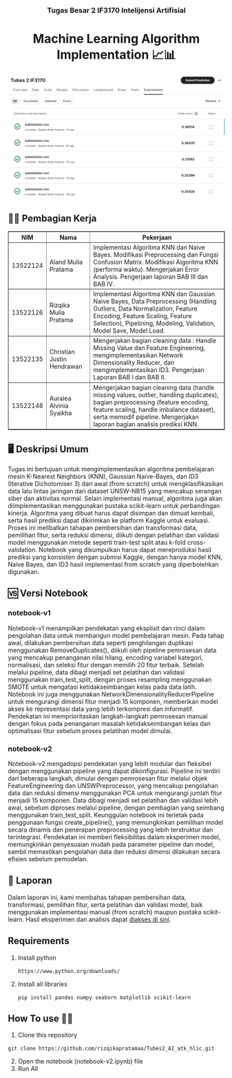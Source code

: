 <h3 align="center">Tugas Besar 2 IF3170 Intelijensi Artifisial</h3>
<h1 align="center">Machine Learning Algorithm Implementation 📈📊</h1>

<div align="center">
  <img src="./docs/overview.png" alt="Overview" width="600"/>
</div>

## 👷‍♂️ Pembagian Kerja 
<table border="1">
  <thead>
    <tr>
      <th>NIM</th>
      <th>Nama</th>
      <th>Pekerjaan</th>
    </tr>
  </thead>
  <tbody>
    <tr>
      <td>13522124</td>
      <td>Aland Mulia Pratama</td>
      <td>Implementasi Algoritma KNN dan Naive Bayes. Modifikasi Preprocessing dan Fungsi Confusion Matrix. Modifikasi Algoritma KNN (performa waktu). Mengerjakan Error Analysis. Pengerjaan laporan BAB III dan BAB IV.</td>
    </tr>
    <tr>
      <td>13522126</td>
      <td>Rizqika Mulia Pratama</td>
      <td>Implementasi Algoritma KNN dan Gaussian Naive Bayes, Data Preprocessing (Handling Outliers, Data Normalization, Feature Encoding, Feature Scaling, Feature Selection), Pipelining, Modeling, Validation, Model Save, Model Load.</td>
    </tr>
    <tr>
      <td>13522135</td>
      <td>Christian Justin Hendrawan</td>
      <td>Mengerjakan bagian cleaning data : Handle Missing Value dan Feature Engineering, mengimplementasikan Network Dimensionality Reducer, dan mengimplementasikan ID3. Pengerjaan Laporan BAB I dan BAB II.</td>
    </tr>
    <tr>
      <td>13522148</td>
      <td>Auralea Alvinia Syaikha</td>
      <td>Mengerjakan bagian cleaning data (handle missing values, outlier, handling duplicates), bagian preprocessing (feature encoding, feature scaling, handle imbalance dataset), serta memodif pipeline. Mengerjakan laporan bagian analisis prediksi KNN.</td>
    </tr>
  </tbody>
</table>

## ️🖥️ Deskripsi Umum
Tugas ini bertujuan untuk mengimplementasikan algoritma pembelajaran mesin K-Nearest Neighbors (KNN), Gaussian Naive-Bayes, dan ID3 (Iterative Dichotomiser 3) dari awal (from scratch) untuk mengklasifikasikan data lalu lintas jaringan dari dataset UNSW-NB15 yang mencakup serangan siber dan aktivitas normal. Selain implementasi manual, algoritma juga akan diimplementasikan menggunakan pustaka scikit-learn untuk perbandingan kinerja. Algoritma yang dibuat harus dapat disimpan dan dimuat kembali, serta hasil prediksi dapat dikirimkan ke platform Kaggle untuk evaluasi. Proses ini melibatkan tahapan pembersihan dan transformasi data, pemilihan fitur, serta reduksi dimensi, diikuti dengan pelatihan dan validasi model menggunakan metode seperti train-test split atau k-fold cross-validation. Notebook yang dikumpulkan harus dapat mereproduksi hasil prediksi yang konsisten dengan submisi Kaggle, dengan hanya model KNN, Naive Bayes, dan ID3 hasil implementasi from scratch yang diperbolehkan digunakan.

## 🆚 Versi Notebook
### notebook-v1
Notebook-v1 menampilkan pendekatan yang eksplisit dan rinci dalam pengolahan data untuk membangun model pembelajaran mesin. Pada tahap awal, dilakukan pembersihan data seperti penghilangan duplikasi menggunakan RemoveDuplicates(), diikuti oleh pipeline pemrosesan data yang mencakup penanganan nilai hilang, encoding variabel kategori, normalisasi, dan seleksi fitur dengan memilih 20 fitur terbaik. Setelah melalui pipeline, data dibagi menjadi set pelatihan dan validasi menggunakan train_test_split, dengan proses resampling menggunakan SMOTE untuk mengatasi ketidakseimbangan kelas pada data latih. Notebook ini juga menggunakan NetworkDimensionalityReducerPipeline untuk mengurangi dimensi fitur menjadi 15 komponen, memberikan model akses ke representasi data yang lebih terkompresi dan informatif. Pendekatan ini memprioritaskan langkah-langkah pemrosesan manual dengan fokus pada penanganan masalah ketidakseimbangan kelas dan optimalisasi fitur sebelum proses pelatihan model dimulai.

### notebook-v2
Notebook-v2 mengadopsi pendekatan yang lebih modular dan fleksibel dengan menggunakan pipeline yang dapat dikonfigurasi. Pipeline ini terdiri dari beberapa langkah, dimulai dengan pemrosesan fitur melalui objek FeatureEngineering dan UNSWPreprocessor, yang mencakup pengolahan data dan reduksi dimensi menggunakan PCA untuk mengurangi jumlah fitur menjadi 15 komponen. Data dibagi menjadi set pelatihan dan validasi lebih awal, sebelum diproses melalui pipeline, dengan pembagian yang seimbang menggunakan train_test_split. Keunggulan notebook ini terletak pada penggunaan fungsi create_pipeline(), yang memungkinkan pemilihan model secara dinamis dan penerapan preprocessing yang lebih terstruktur dan terintegrasi. Pendekatan ini memberi fleksibilitas dalam eksperimen model, memungkinkan penyesuaian mudah pada parameter pipeline dan model, sambil memastikan pengolahan data dan reduksi dimensi dilakukan secara efisien sebelum pemodelan.

## 📃 Laporan
Dalam laporan ini, kami membahas tahapan pembersihan data, transformasi, pemilihan fitur, serta pelatihan dan validasi model, baik menggunakan implementasi manual (from scratch) maupun pustaka scikit-learn. Hasil eksperimen dan analisis dapat [diakses di sini](./docs/Tubes2-atk_hlic.pdf).


## Requirements 
1. Install python
   ```
   https://www.python.org/downloads/
   ```
2. Install all libraries
   ```
   pip install pandas numpy seaborn matplotlib scikit-learn
   ```


## How To use 🧑‍💻
1. Clone this repository
```
git clone https://github.com/rizqikapratamaa/Tubes2_AI_atk_hlic.git
```
2. Open the notebook (notebook-v2.ipynb) file
3. Run All
